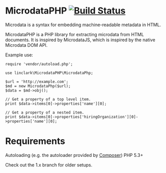 MicrodataPHP [![Build Status](https://travis-ci.org/linclark/MicrodataPHP.svg?branch=2.0.x)](https://travis-ci.org/linclark/MicrodataPHP)
============

Microdata is a syntax for embedding machine-readable metadata in HTML.

MicrodataPHP is a PHP library for extracting microdata from HTML documents. It
is inspired by MicrodataJS, which is inspired by the native Microdata DOM API.

Example use:

```
require 'vendor/autoload.php';

use linclark\MicrodataPHP\MicrodataPhp;

$url = 'http://example.com';
$md = new MicrodataPhp($url);
$data = $md->obj();

// Get a property of a top level item.
print $data->items[0]->properties['name'][0];

// Get a property of a nested item.
print $data->items[0]->properties['hiringOrganization'][0]->properties['name'][0];
```

Requirements
============
Autoloading (e.g. the autoloader provided by [Composer](https://getcomposer.org/))
PHP 5.3+

Check out the 1.x branch for older setups.
